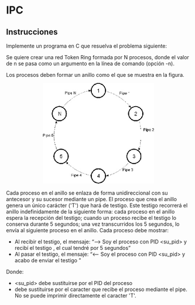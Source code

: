 # IPC
## Instrucciones

Implemente un programa en C que resuelva el problema siguiente: 

Se quiere crear una red Token Ring formada por N procesos, donde el valor de n se pasa como un argumento en la línea de comando (opción -n).

Los procesos deben formar un anillo como el que se muestra en la figura.  

<p align="center">
    <img src=./images/fig1.jpg>
</p>

Cada proceso en el anillo se enlaza de forma unidireccional con su antecesor y su sucesor mediante un pipe. 
El proceso que crea el anillo genera un único carácter ('T') que hará de testigo.
Este testigo recorrerá el anillo indefinidamente de la siguiente forma:
cada proceso en el anillo espera la recepción del testigo;
cuando un proceso recibe el testigo lo conserva durante 5 segundos;
una vez transcurridos los 5 segundos, lo envía al siguiente proceso en el anillo.
Cada proceso debe mostrar:
* Al recibir el testigo, el mensaje: “—-> Soy el proceso con PID <su_pid>  y recibí el testigo <testigo>, el cual tendré por 5 segundos”
* Al pasar el testigo, el mensaje:  “<—- Soy el proceso con PID <su_pid>  y acabo de enviar el testigo <testigo>”

Donde:
* <su_pid> debe sustituirse por el PID del proceso
* <testigo> debe sustituirse por el caracter que recibe el proceso mediante el pipe. No se puede imprimir directamente el caracter 'T'. 
